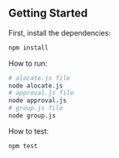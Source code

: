 ## Getting Started

First, install the dependencies:

```bash
npm install
```

How to run:
```bash
# alocate.js file
node alocate.js
# approval.js file
node approval.js
# group.js file
node group.js
```

How to test:
```bash
npm test
```
